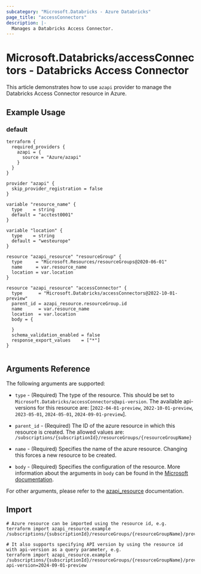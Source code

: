 ```yaml
---
subcategory: "Microsoft.Databricks - Azure Databricks"
page_title: "accessConnectors"
description: |-
  Manages a Databricks Access Connector.
---
```


# Microsoft.Databricks/accessConnectors - Databricks Access Connector

This article demonstrates how to use `azapi` provider to manage the Databricks Access Connector resource in Azure.

## Example Usage

### default

```hcl
terraform {
  required_providers {
    azapi = {
      source = "Azure/azapi"
    }
  }
}

provider "azapi" {
  skip_provider_registration = false
}

variable "resource_name" {
  type    = string
  default = "acctest0001"
}

variable "location" {
  type    = string
  default = "westeurope"
}

resource "azapi_resource" "resourceGroup" {
  type     = "Microsoft.Resources/resourceGroups@2020-06-01"
  name     = var.resource_name
  location = var.location
}

resource "azapi_resource" "accessConnector" {
  type      = "Microsoft.Databricks/accessConnectors@2022-10-01-preview"
  parent_id = azapi_resource.resourceGroup.id
  name      = var.resource_name
  location  = var.location
  body = {

  }
  schema_validation_enabled = false
  response_export_values    = ["*"]
}


```



## Arguments Reference

The following arguments are supported:

* `type` - (Required) The type of the resource. This should be set to `Microsoft.Databricks/accessConnectors@api-version`. The available api-versions for this resource are: [`2022-04-01-preview`, `2022-10-01-preview`, `2023-05-01`, `2024-05-01`, `2024-09-01-preview`].

* `parent_id` - (Required) The ID of the azure resource in which this resource is created. The allowed values are:  
  `/subscriptions/{subscriptionId}/resourceGroups/{resourceGroupName}`

* `name` - (Required) Specifies the name of the azure resource. Changing this forces a new resource to be created.

* `body` - (Required) Specifies the configuration of the resource. More information about the arguments in `body` can be found in the [Microsoft documentation](https://learn.microsoft.com/en-us/azure/templates/Microsoft.Databricks/accessConnectors?pivots=deployment-language-terraform).

For other arguments, please refer to the [azapi_resource](https://registry.terraform.io/providers/Azure/azapi/latest/docs/resources/resource) documentation.

## Import

 ```shell
 # Azure resource can be imported using the resource id, e.g.
 terraform import azapi_resource.example /subscriptions/{subscriptionId}/resourceGroups/{resourceGroupName}/providers/Microsoft.Databricks/accessConnectors/{resourceName}
 
 # It also supports specifying API version by using the resource id with api-version as a query parameter, e.g.
 terraform import azapi_resource.example /subscriptions/{subscriptionId}/resourceGroups/{resourceGroupName}/providers/Microsoft.Databricks/accessConnectors/{resourceName}?api-version=2024-09-01-preview
 ```
